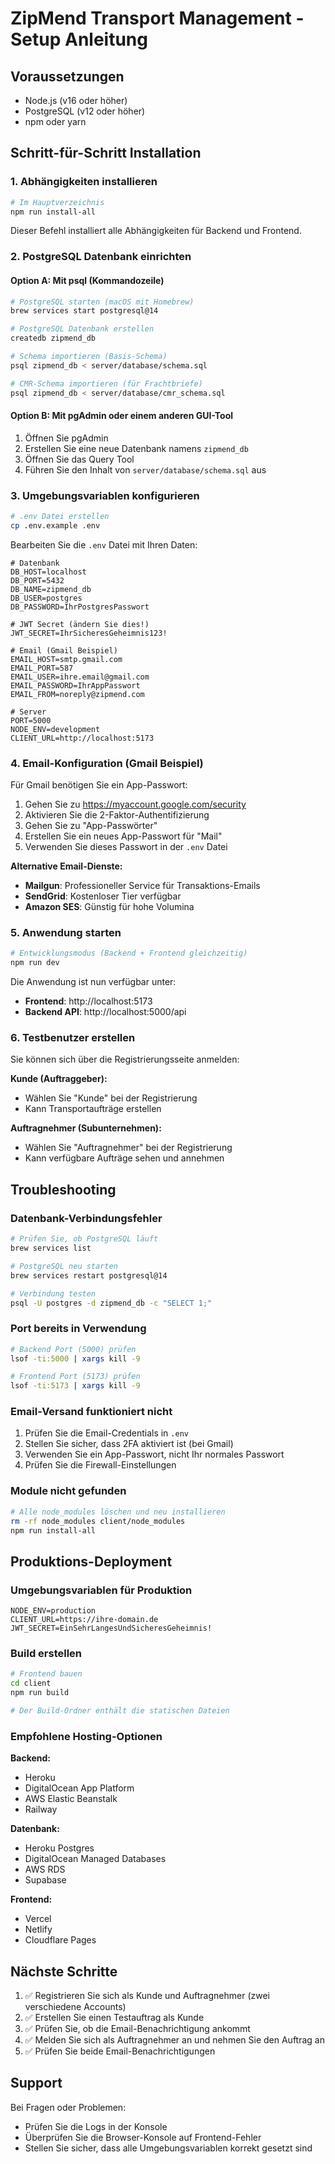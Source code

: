 # ZipMend Transport Management - Setup Anleitung

## Voraussetzungen

- Node.js (v16 oder höher)
- PostgreSQL (v12 oder höher)
- npm oder yarn

## Schritt-für-Schritt Installation

### 1. Abhängigkeiten installieren

```bash
# Im Hauptverzeichnis
npm run install-all
```

Dieser Befehl installiert alle Abhängigkeiten für Backend und Frontend.

### 2. PostgreSQL Datenbank einrichten

#### Option A: Mit psql (Kommandozeile)

```bash
# PostgreSQL starten (macOS mit Homebrew)
brew services start postgresql@14

# PostgreSQL Datenbank erstellen
createdb zipmend_db

# Schema importieren (Basis-Schema)
psql zipmend_db < server/database/schema.sql

# CMR-Schema importieren (für Frachtbriefe)
psql zipmend_db < server/database/cmr_schema.sql
```

#### Option B: Mit pgAdmin oder einem anderen GUI-Tool

1. Öffnen Sie pgAdmin
2. Erstellen Sie eine neue Datenbank namens `zipmend_db`
3. Öffnen Sie das Query Tool
4. Führen Sie den Inhalt von `server/database/schema.sql` aus

### 3. Umgebungsvariablen konfigurieren

```bash
# .env Datei erstellen
cp .env.example .env
```

Bearbeiten Sie die `.env` Datei mit Ihren Daten:

```env
# Datenbank
DB_HOST=localhost
DB_PORT=5432
DB_NAME=zipmend_db
DB_USER=postgres
DB_PASSWORD=IhrPostgresPasswort

# JWT Secret (ändern Sie dies!)
JWT_SECRET=IhrSicheresGeheimnis123!

# Email (Gmail Beispiel)
EMAIL_HOST=smtp.gmail.com
EMAIL_PORT=587
EMAIL_USER=ihre.email@gmail.com
EMAIL_PASSWORD=IhrAppPasswort
EMAIL_FROM=noreply@zipmend.com

# Server
PORT=5000
NODE_ENV=development
CLIENT_URL=http://localhost:5173
```

### 4. Email-Konfiguration (Gmail Beispiel)

Für Gmail benötigen Sie ein App-Passwort:

1. Gehen Sie zu https://myaccount.google.com/security
2. Aktivieren Sie die 2-Faktor-Authentifizierung
3. Gehen Sie zu "App-Passwörter"
4. Erstellen Sie ein neues App-Passwort für "Mail"
5. Verwenden Sie dieses Passwort in der `.env` Datei

**Alternative Email-Dienste:**
- **Mailgun**: Professioneller Service für Transaktions-Emails
- **SendGrid**: Kostenloser Tier verfügbar
- **Amazon SES**: Günstig für hohe Volumina

### 5. Anwendung starten

```bash
# Entwicklungsmodus (Backend + Frontend gleichzeitig)
npm run dev
```

Die Anwendung ist nun verfügbar unter:
- **Frontend**: http://localhost:5173
- **Backend API**: http://localhost:5000/api

### 6. Testbenutzer erstellen

Sie können sich über die Registrierungsseite anmelden:

**Kunde (Auftraggeber):**
- Wählen Sie "Kunde" bei der Registrierung
- Kann Transportaufträge erstellen

**Auftragnehmer (Subunternehmen):**
- Wählen Sie "Auftragnehmer" bei der Registrierung
- Kann verfügbare Aufträge sehen und annehmen

## Troubleshooting

### Datenbank-Verbindungsfehler

```bash
# Prüfen Sie, ob PostgreSQL läuft
brew services list

# PostgreSQL neu starten
brew services restart postgresql@14

# Verbindung testen
psql -U postgres -d zipmend_db -c "SELECT 1;"
```

### Port bereits in Verwendung

```bash
# Backend Port (5000) prüfen
lsof -ti:5000 | xargs kill -9

# Frontend Port (5173) prüfen
lsof -ti:5173 | xargs kill -9
```

### Email-Versand funktioniert nicht

1. Prüfen Sie die Email-Credentials in `.env`
2. Stellen Sie sicher, dass 2FA aktiviert ist (bei Gmail)
3. Verwenden Sie ein App-Passwort, nicht Ihr normales Passwort
4. Prüfen Sie die Firewall-Einstellungen

### Module nicht gefunden

```bash
# Alle node_modules löschen und neu installieren
rm -rf node_modules client/node_modules
npm run install-all
```

## Produktions-Deployment

### Umgebungsvariablen für Produktion

```env
NODE_ENV=production
CLIENT_URL=https://ihre-domain.de
JWT_SECRET=EinSehrLangesUndSicheresGeheimnis!
```

### Build erstellen

```bash
# Frontend bauen
cd client
npm run build

# Der Build-Ordner enthält die statischen Dateien
```

### Empfohlene Hosting-Optionen

**Backend:**
- Heroku
- DigitalOcean App Platform
- AWS Elastic Beanstalk
- Railway

**Datenbank:**
- Heroku Postgres
- DigitalOcean Managed Databases
- AWS RDS
- Supabase

**Frontend:**
- Vercel
- Netlify
- Cloudflare Pages

## Nächste Schritte

1. ✅ Registrieren Sie sich als Kunde und Auftragnehmer (zwei verschiedene Accounts)
2. ✅ Erstellen Sie einen Testauftrag als Kunde
3. ✅ Prüfen Sie, ob die Email-Benachrichtigung ankommt
4. ✅ Melden Sie sich als Auftragnehmer an und nehmen Sie den Auftrag an
5. ✅ Prüfen Sie beide Email-Benachrichtigungen

## Support

Bei Fragen oder Problemen:
- Prüfen Sie die Logs in der Konsole
- Überprüfen Sie die Browser-Konsole auf Frontend-Fehler
- Stellen Sie sicher, dass alle Umgebungsvariablen korrekt gesetzt sind
